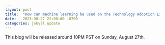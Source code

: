 ```yaml
---
layout: post
title:  "How can machine learning be used on the Technology Adoption Lifecycle?"
date:   2023-08-27 22:00:00 -0700
categories: jekyll update
---
```

This blog will be released around 10PM PST on Sunday, August 27th.